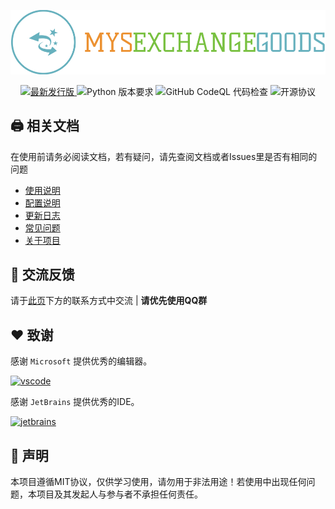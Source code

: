 <p align="center"><img alt="项目图标" src="./images/logo.png"></p>
<div align="center">
  <a href="https://github.com/GOOD-AN/Mys-Exchange-Goods/releases/latest" target="_blank">
    <img alt="最新发行版" src="https://img.shields.io/github/v/release/GOOD-AN/Mys-Exchange-Goods?logo=python&style=for-the-badge">
  </a>
  <img alt="Python 版本要求" src="https://img.shields.io/badge/Python-3.6+-green.svg?longCache=true&style=for-the-badge">
  <img alt="GitHub CodeQL 代码检查" src="https://img.shields.io/github/actions/workflow/status/GOOD-AN/Mys-Exchange-Goods/codeql.yml?logo=github&style=for-the-badge">
  <img alt="开源协议" src="https://img.shields.io/badge/License-mit-blue.svg?longCache=true&style=for-the-badge">
</div>

## 🖨️ 相关文档
在使用前请务必阅读文档，若有疑问，请先查阅文档或者Issues里是否有相同的问题

* [使用说明](https://github.com/GOOD-AN/Mys-Exchange-Goods/wiki/运行方法)
* [配置说明](https://github.com/GOOD-AN/Mys-Exchange-Goods/wiki/配置文件说明)
* [更新日志](./docs/CHANGELOG.md)
* [常见问题](https://github.com/GOOD-AN/Mys-Exchange-Goods/wiki/FAQ)
* [关于项目](./docs/ABOUT.md)

## 💬 交流反馈
请于[此页](https://blog.goodant.top/about/)下方的联系方式中交流 | **请优先使用QQ群**

## ❤️ 致谢
感谢 `Microsoft` 提供优秀的编辑器。

<a href="https://code.visualstudio.com/" target="_blank">
  <img alt="vscode" src="https://s3.bmp.ovh/imgs/2022/11/11/a21d853cbd99f164.png" width="150"/>
</a>

感谢 `JetBrains` 提供优秀的IDE。

<a href="https://www.jetbrains.com/" target="_blank">
  <img alt="jetbrains" src="https://s3.bmp.ovh/imgs/2022/11/11/8f7309621f30a044.png" width="150"/>
</a>

## 🎺 声明

本项目遵循MIT协议，仅供学习使用，请勿用于非法用途！若使用中出现任何问题，本项目及其发起人与参与者不承担任何责任。
